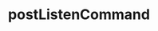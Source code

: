 ---
title: postListenCommand
excerpt: |
  Blocking request for single command result.
api:
  file: api.json
  operationId: rpc-kadena-postlistencommand
hidden: false
---